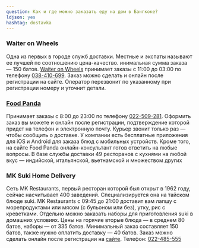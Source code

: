 ```yaml
---
question: Как и где можно заказать еду на дом в Бангкоке?
ldjson: yes
hashtag: dostavka
---
```


### Waiter оn Wheels

Одна из первых в городе служб доставки. Местные и экспаты называют ее лучшей по соотношению цена-качество. 
инимальная сумма заказа — 150 батов. [Waiter оn Wheels](http://www.wowpattaya.com/)
принимает заказы с 11:00 до 03:00 по телефону [038-410-699](tel:038-410-699). Заказ можно сделать и онлайн после регистрации на сайте. Оператор перезвонит по указанному при регистрации номеру и уточнит детали.

### [Food Panda](http://www.foodpanda.co.th/) 

Принимает заказы с 8:00 до 23:00 по телефону [022-509-281](tel:022-509-281). Оформить заказ вы можете и онлайн после регистрации, подтверждение которой придет на телефон и электронную почту. Курьер звонит только раз — чтобы сообщить о доставке. У компании есть бесплатные приложения для iOS и Android для заказа блюд с мобильных устройств. Кроме того, на сайте Food Panda онлайн-консультант готов ответить на любые вопросы. В базе службы доставки 49 ресторанов с кухнями на любой вкус — индийской, итальянской, вьетнамской и множеством других


### MK Suki Home Delivery

Сеть MK Restaurants, первый ресторан которой был открыт в 1962 году, сейчас насчитывает 400 заведений. Специализируется она на тайском блюде suki. 
MK Restaurants с 09:45 до 21:00 доставит вам лапшу с морепродуктами или мясом (с бульоном или без), утку, рис с креветками. Отдельно можно заказать наборы для приготовления suki в домашних условиях. Цены на горячие вторые блюда — в среднем 80 батов, наборы — от 335 батов. Минимальный заказ составляет 150 батов, также нужно оплатить доставку — 40 батов.  Заказ можно сделать онлайн после регистрации на [сайте](http://www.mkrestaurant.com/en/delivery). Телефон: [022-485-555](tel:022-485-555)
